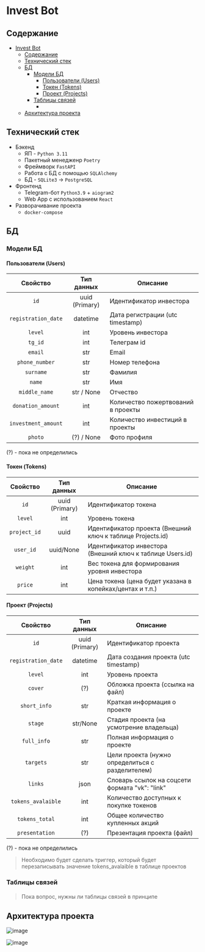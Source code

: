 # Invest Bot

## Содержание
- [Invest Bot](#invest-bot)
  - [Содержание](#содержание)
  - [Технический стек](#технический-стек)
  - [БД](#бд)
    - [Модели БД](#модели-бд)
      - [Пользователи (Users)](#пользователи-users)
      - [Токен (Tokens)](#токен-tokens)
      - [Проект (Projects)](#проект-projects)
    - [Таблицы связей](#таблицы-связей)
      - [](#)
  - [Архитектура проекта](#архитектура-проекта)


## Технический стек

- Бэкенд
    * ЯП - `Python 3.11`
    * Пакетный менедженр `Poetry`
    * Фреймворк `FastAPI`
    * Работа с БД с помощью `SQLAlchemy`
    * БД - `SQLite3` -> `PostgreSQL`
- Фронтенд
    * Telegram-бот `Python3.9` + `aiogram2`
    * Web App с использованием `React`
- Разворачивание проекта
    * `docker-compose`


## БД

### Модели БД

#### Пользователи (Users)

|      Свойство       |   Тип данных   | Описание                           |
|:-------------------:|:--------------:|------------------------------------|
|        `id`         | uuid (Primary) | Идентификатор инвестора            |
| `registration_date` |    datetime    | Дата регистрации (utc timestamp)   |
|       `level`       |      int       | Уровень инвестора                  |
|       `tg_id`       |      int       | Телеграм id                        |
|       `email`       |      str       | Email                              |
|   `phone_number`    |      str       | Номер телефона                     |
|      `surname`      |      str       | Фамилия                            |
|       `name`        |      str       | Имя                                |
|    `middle_name`    |   str / None   | Отчество                           |
|  `donation_amount`  |      int       | Количество пожертвований в проекты |
| `investment_amount` |      int       | Количество инвестиций в проекты    |
|       `photo`       |   (?) / None   | Фото профиля                       |
<!--- Пока страна и язык не важны. 
|       `lang`        |    str     | Язык интерфейса                  |
|      `country`      |    str     | Страна                           |
-->
   (?) - пока не определились

#### Токен (Tokens)

|   Свойство   |   Тип данных   | Описание                                                   |
|:------------:|:--------------:|------------------------------------------------------------|
|     `id`     | uuid (Primary) | Идентификатор токена                                       |
|   `level`    |      int       | Уровень токена                                             |
| `project_id` |      uuid      | Идентификатор проекта (Внешний ключ к таблице Projects.id) |
|  `user_id`   |   uuid/None    | Идентификатор инвестора (Внешний ключ к таблице Users.id)  |
|   `weight`   |      int       | Вес токена для формирования уровня инвестора               |
|   `price`    |      int       | Цена токена (цена будет указана в копейках/центах и т.п.)  |
<!--- Реализация цвета токена уходит на фронт
|   `color`    |    str     | HEX представление цвета (?)                  |
-->

#### Проект (Projects)

|      Свойство       |   Тип данных   | Описание                                         |
|:-------------------:|:--------------:|--------------------------------------------------|
|        `id`         | uuid (Primary) | Идентификатор проекта                            |
| `registration_date` |    datetime    | Дата создания проекта (utc timestamp)            |
|       `level`       |      int       | Уровень проекта                                  |
|       `cover`       |      (?)       | Обложка проекта (ссылка на файл)                 |
|    `short_info`     |      str       | Краткая информация о проекте                     |
|       `stage`       |    str/None    | Стадия проекта (на усмотрение владельца)         |
|     `full_info`     |      str       | Полная информация о проекте                      |
|      `targets`      |      str       | Цели проекта (нужно определиться с разделителем) |
|       `links`       |      json      | Словарь ссылок на соцсети формата "vk": "link"   |
| `tokens_avalaible`  |      int       | Количество доступных к покупке токенов           |
|   `tokens_total`    |      int       | Общее количество купленных акций                 |
|   `presentation`    |      (?)       | Презентация проекта (файл)                       |

   (?) - пока не определились

> Необходимо будет сделать триггер, который будет перезаписывать значение tokens_avalaible в таблице проектов

### Таблицы связей
#### 

> Пока вопрос, нужны ли таблицы связей в принципе

## Архитектура проекта

![image](https://github.com/Eytes/InvestBot/assets/67365128/e30e26a7-6020-45e6-a920-7898b138738b)

![image](https://github.com/Eytes/InvestBot/assets/67365128/4fa756f4-0c87-43c3-b361-e7c35f43e096)


